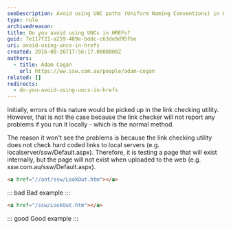```yaml
---
seoDescription: Avoid using UNC paths (Uniform Naming Conventions) in HREFs as it can cause issues when pages are uploaded to the web.
type: rule
archivedreason:
title: Do you avoid using UNCs in HREFs?
guid: 7e117f21-a259-489e-bddc-c63de9d95fbe
uri: avoid-using-uncs-in-hrefs
created: 2016-08-26T17:56:17.0000000Z
authors:
  - title: Adam Cogan
    url: https://ww.ssw.com.au/people/adam-cogan
related: []
redirects:
  - do-you-avoid-using-uncs-in-hrefs
---
```


Initially, errors of this nature would be picked up in the link checking utility. However, that is not the case because the link checker will not report any problems if you run it locally - which is the normal method.

The reason it won't see the problems is because the link checking utility does not check hard coded links to local servers (e.g. localserver/ssw/Default.aspx). Therefore, it is testing a page that will exist internally, but the page will not exist when uploaded to the web (e.g. ssw.com.au/ssw/Default.aspx).

<!--endintro-->

```html
<a href="//ant/ssw/LookOut.htm"></a>
```

::: bad
Bad example
:::

```html
<a href="/ssw/LookOut.htm"></a>
```

::: good
Good example
:::
